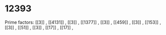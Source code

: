 # 12393

Prime factors: [[3]] , [[4131]] , [[3]] , [[1377]] , [[3]] , [[459]] , [[3]] , [[153]] , [[3]] , [[51]] , [[3]] , [[17]] , [[17]] , 